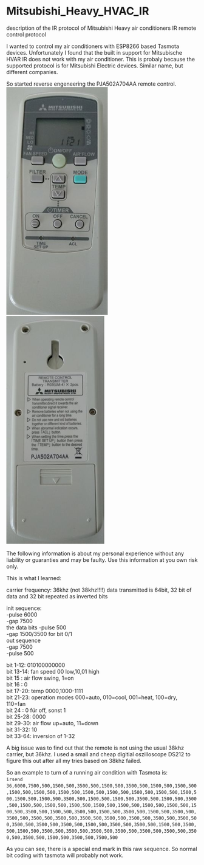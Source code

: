 # Mitsubishi_Heavy_HVAC_IR
description of the IR protocol of Mitsubishi Heavy air conditioners IR remote control protocol

I wanted to control my air conditioners with ESP8266 based Tasmota devices. Unfortunately I found that the built in support for Mitsubische HVAR IR does not work with my air conditioner. This is probaly because the supported protocol is for Mitsubishi Electric devices. Similar name, but different companies. 

So started reverse engeneering the PJA502A704AA remote control.<br/> 
![front picture](https://github.com/joedirium/Mitsubishi_Heavy_HVAC_IR/blob/master/Mitsubishi_remote_PJA502A704AA_front.jpg)
![back picture](https://github.com/joedirium/Mitsubishi_Heavy_HVAC_IR/blob/master/Mitsubishi_remote_PJA502A704AA_back.jpg)

The following information is about my personal experience without any liability or guaranties and may be faulty.
Use this information at you own risk only.

This is what I learned:<br/>

carrier frequency: 36khz (not 38khz!!!!)
data transmitted is 64bit, 32 bit of data and 32 bit repeated as inverted bits

init sequence:<br/>
-pulse 6000<br/>
-gap 7500<br/>
the data bits
-pulse 500<br/>
-gap 1500/3500 for bit 0/1<br/>
out sequence<br/>
-gap 7500<br/>
-pulse 500<br/>

bit  1-12: 010100000000<br/>
bit 13-14: fan speed 00 low,10,01 high<br/>
bit 15   : air flow swing, 1=on<br/>
bit 16   : 0<br/>
bit 17-20: temp 0000,1000-1111<br/>
bit 21-23: operation modes 000=auto, 010=cool, 001=heat, 100=dry, 110=fan<br/>
bit 24   : 0 für off, sonst 1<br/>
bit 25-28: 0000<br/>
bit 29-30: air flow up=auto, 11=down<br/>
bit 31-32: 10<br/>
bit 33-64: inversion of 1-32<br/>

A big issue was to find out that the remote is not using the usual 38khz carrier, but 36khz. I used a small and cheap digitial oszilloscope DS212 to figure this out after all my tries based on 38khz failed. 

So an example to turn of a running air condition with Tasmota is:<br/> 
```irsend 36,6000,7500,500,1500,500,3500,500,1500,500,3500,500,1500,500,1500,500,1500,500,1500,500,1500,500,1500,500,1500,500,1500,500,1500,500,1500,500,1500,500,1500,500,3500,500,1500,500,1500,500,3500,500,1500,500,3500,500,1500,500,1500,500,1500,500,1500,500,1500,500,1500,500,1500,500,1500,500,3500,500,1500,500,3500,500,1500,500,3500,500,1500,500,3500,500,3500,500,3500,500,3500,500,3500,500,3500,500,3500,500,3500,500,3500,500,3500,500,3500,500,3500,500,1500,500,3500,500,3500,500,1500,500,3500,500,1500,500,3500,500,3500,500,3500,500,3500,500,3500,500,3500,500,3500,500,3500,500,1500,500,3500,500,7500,500```

As you can see, there is a special end mark in this raw sequence. So normal bit coding with tasmota will probably not work.

